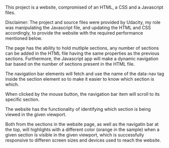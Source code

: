 This project is a website, compromised of an HTML, a CSS and a Javascript files. 

Disclaimer: The project and source files were provided by Udacity, my role was manipulating the Javascript file, and updating the HTML and CSS accordingly, to provide the website with the required performance mentioned below.

The page has the ability to hold mutliple sections, any number of sections can be added in the HTML file having the same properties as the previous sections. Furthermore, the Javascript app will make a dynamic navigation bar based on the number of sections present in the HTML file. 

The navigation bar elements will fetch and use the  name of the data-nav tag inside the section element so to make it easier to know which section is which.

When clicked by the mouse button, the navigation bar item will scroll to its specific section.

The website has the functionality of identifying which section is being viewed in the given viewport. 

Both from the sections in the website page, as well as the navigatin bar at the top, will highlights with a different color (orange in the sample) when a given section is visible in the given viewport, which is successfully responsive to differen screen sizes and devices used to reach the website.
